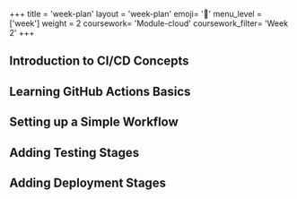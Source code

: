 +++
title = 'week-plan'
layout = 'week-plan'
emoji= '📝'
menu_level = ['week']
weight = 2
coursework= 'Module-cloud'
coursework_filter= 'Week 2'
+++

## Introduction to CI/CD Concepts

## Learning GitHub Actions Basics

## Setting up a Simple Workflow

## Adding Testing Stages

## Adding Deployment Stages
